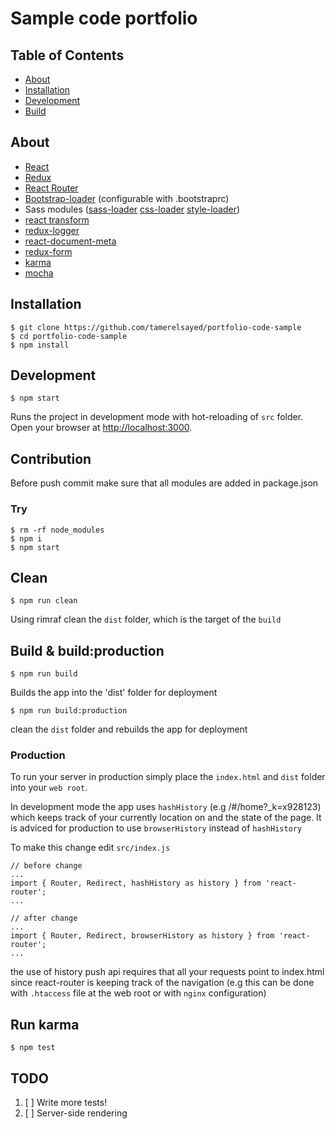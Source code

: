 Sample code portfolio
=====================

## Table of Contents

- [About](#about)
- [Installation](#installation)
- [Development](#development)
- [Build](#build--buildproduction)

## About
- [React](https://github.com/facebook/react)
- [Redux](https://github.com/gaearon/redux)
- [React Router](https://github.com/rackt/react-router)
- [Bootstrap-loader](https://github.com/shakacode/bootstrap-loader) (configurable with .bootstraprc)
- Sass modules ([sass-loader](https://github.com/jtangelder/sass-loader) [css-loader](https://github.com/webpack/css-loader) [style-loader](https://github.com/webpack/style-loader))
- [react transform](https://github.com/gaearon/react-transform)
- [redux-logger](https://github.com/fcomb/redux-logger)
- [react-document-meta](https://github.com/kodyl/react-document-meta)
- [redux-form](https://github.com/erikras/redux-form)
- [karma](https://github.com/karma-runner/karma)
- [mocha](https://github.com/mochajs/mocha)

## Installation
```
$ git clone https://github.com/tamerelsayed/portfolio-code-sample
$ cd portfolio-code-sample
$ npm install
```

## Development
```
$ npm start
```
Runs the project in development mode with hot-reloading of `src` folder.
Open your browser at [http://localhost:3000](http://localhost:3000).

## Contribution

Before push commit make sure that all modules are added in package.json

### Try
```
$ rm -rf node_modules
$ npm i
$ npm start
```

## Clean
```
$ npm run clean
```
Using rimraf clean the `dist` folder, which is the target of the `build`

## Build & build:production
```
$ npm run build
```
Builds the app into the 'dist' folder for deployment
```
$ npm run build:production
```
clean the `dist` folder and rebuilds the app for deployment
### Production
To run your server in production simply place the `index.html` and `dist` folder into
your `web root`.

In development mode the app uses `hashHistory` (e.g /#/home?_k=x928123) which
keeps track of your currently location on and the state of the page. It is adviced
for production to use `browserHistory` instead of `hashHistory`

To make this change edit `src/index.js`
```
// before change
...
import { Router, Redirect, hashHistory as history } from 'react-router';
...

// after change
...
import { Router, Redirect, browserHistory as history } from 'react-router';
...

```

the use of history push api requires that all your requests point to index.html
since react-router is keeping track of the navigation (e.g this can be done with `.htaccess` file at the web root or with `nginx` configuration)

## Run karma
```
$ npm test
```
## TODO
1. [ ] Write more tests!
2. [ ] Server-side rendering